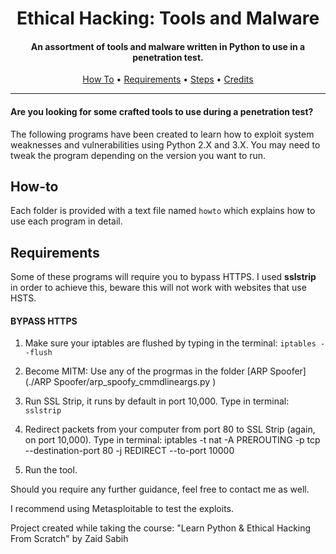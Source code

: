 <h1 align="center"> Ethical Hacking: Tools and Malware</h1>
<h4 align="center">An assortment of tools and malware written in Python to use in a penetration test.</h4>

<p align="center">
  <a href="#How-to">How To</a> •
  <a href="#Requirements">Requirements</a> •
  <a href="#Steps">Steps</a> •
  <a href="#Credits">Credits</a>
</p>

___

<h4>Are you looking for some crafted tools to use during a penetration test?</h4>
<p>
The following programs have been created to learn how to exploit system weaknesses and vulnerabilities using Python 2.X and 3.X.
You may need to tweak the program depending on the version you want to run.  
</p>

## How-to

Each folder is provided with a text file named ```howto``` which explains how to use each program in detail. 

## Requirements

Some of these programs will require you to bypass HTTPS. I used <strong>sslstrip</strong> in order to achieve this, beware this will not work with websites that use HSTS.

<h4>BYPASS HTTPS</h4>

1. Make sure your iptables are flushed by typing in the terminal: `iptables --flush`

2. Become MITM: Use any of the progrmas in the folder [ARP Spoofer](./ARP Spoofer/arp_spoofy_cmmdlineargs.py )

3. Run SSL Strip, it runs by default in port 10,000. Type in terminal: `sslstrip`

4. Redirect packets from your computer from port 80 to SSL Strip (again, on port 10,000). Type in terminal:
iptables -t nat -A PREROUTING -p tcp --destination-port 80 -j REDIRECT --to-port 10000

5. Run the tool. 

Should you require any further guidance, feel free to contact me as well. 

I recommend using Metasploitable to test the exploits. 



Project created while taking the course: "Learn Python & Ethical Hacking From Scratch" by Zaid Sabih
